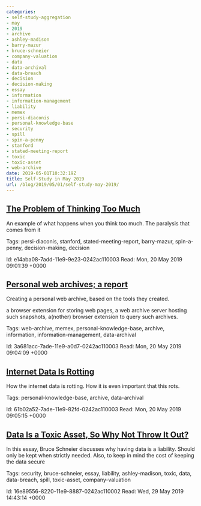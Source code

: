 ```yaml
---
categories:
- self-study-aggregation
- may
- 2019
- archive
- ashley-madison
- barry-mazur
- bruce-schneier
- company-valuation
- data
- data-archival
- data-breach
- decision
- decision-making
- essay
- information
- information-management
- liability
- memex
- persi-diaconis
- personal-knowledge-base
- security
- spill
- spin-a-penny
- stanford
- stated-meeting-report
- toxic
- toxic-asset
- web-archive
date: 2019-05-01T10:32:19Z
title: Self-Study in May 2019
url: /blog/2019/05/01/self-study-may-2019/
---
```


## [The Problem of Thinking Too Much](http://statweb.stanford.edu/~cgates/PERSI/papers/thinking.pdf)

An example of what happens when you think too much. The paralysis that comes from it

Tags: persi-diaconis, stanford, stated-meeting-report, barry-mazur, spin-a-penny, decision-making, decision

Id: e14aba08-7add-11e9-9e23-0242ac110003
Read: Mon, 20 May 2019 09:01:39 +0000

## [Personal web archives; a report](https://blog.webmemex.org/2018/12/09/personal-web-archives-a-report/)

Creating a personal web archive, based on the tools they created.

a browser extension for storing web pages,
a web archive server hosting such snapshots,
a(nother) browser extension to query such archives.


Tags: web-archive, memex, personal-knowledge-base, archive, information, information-management, data-archival

Id: 3a681acc-7ade-11e9-a0d7-0242ac110003
Read: Mon, 20 May 2019 09:04:09 +0000

## [Internet Data Is Rotting](https://news.ycombinator.com/item?id=19925151)

How the internet data is rotting. How it is even important that this rots.

Tags: personal-knowledge-base, archive, data-archival

Id: 61b02a52-7ade-11e9-82fd-0242ac110003
Read: Mon, 20 May 2019 09:05:15 +0000

## [Data Is a Toxic Asset, So Why Not Throw It Out?](https://www.schneier.com/essays/archives/2016/03/data_is_a_toxic_asse.html)

In this essay, Bruce Schneier discusses why having data is a liability. Should only be kept when strictly needed. Also, to keep in mind the cost of keeping the data secure

Tags: security, bruce-schneier, essay, liability, ashley-madison, toxic, data, data-breach, spill, toxic-asset, company-valuation

Id: 16e89556-8220-11e9-8887-0242ac110002
Read: Wed, 29 May 2019 14:43:14 +0000

